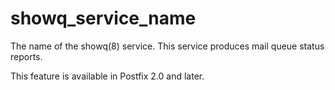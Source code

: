# showq_service_name 


The name of the showq(8) service. This service produces mail queue
status reports.



This feature is available in Postfix 2.0 and later.



